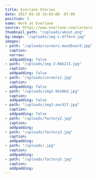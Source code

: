 ```yaml
---
title: Everlane Stories
date: 2017-05-10 14:43:00 -07:00
position: 1
name: Work at Everlane
source: https://www.everlane.com/careers
thumbnail_path: "/uploads/about.png"
bg-image: "/uploads/img-1-dffbc4.jpg"
images:
- path: "/uploads/careers-moodboard.jpg"
  caption: 
  narrow: 
  addpadding: false
- path: "/uploads/img-3-86b215.jpg"
  caption: 
  addpadding: false
- path: "/uploads/careers1.jpg"
  caption: 
  addpadding: false
- path: "/uploads/img2-95e8bd.jpg"
  caption: 
  addpadding: false
- path: "/uploads/img3-aac417.jpg"
  caption: 
  addpadding: false
- path: "/uploads/factory2.jpg"
  caption: 
  addpadding: 
- path: "/uploads/factory3.jpg"
  caption: 
  addpadding: 
- path: "/uploads/.jpg"
  caption: 
  addpadding: 
- path: "/uploads/factory5.jpg"
  caption: 
  addpadding: 
---
```


